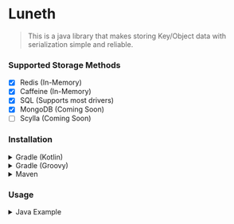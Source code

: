 # Luneth

> This is a java library that makes storing Key/Object data with serialization simple and reliable.

### Supported Storage Methods
- [x] Redis (In-Memory)
- [x] Caffeine (In-Memory)
- [x] SQL (Supports most drivers)
- [X] MongoDB (Coming Soon)
- [ ] Scylla (Coming Soon)

### Installation
<details>
<summary>Gradle (Kotlin)</summary>

```kts
repositories {
    mavenCentral()
    maven("https://jitpack.io")
}

dependencies {
    implementation("com.github.Summiner:Luneth:1.1.1")
}
```
</details>

<details>
<summary>Gradle (Groovy)</summary>

```groovy
repositories {
    mavenCentral()
    maven { url 'https://jitpack.io' }
}

dependencies {
    implementation 'com.github.Summiner:Luneth:1.1.1'
}
```
</details>

<details>
<summary>Maven</summary>

```xml
<repository>
  <id>jitpack.io</id>
  <url>https://jitpack.io</url>
</repository>

<dependency>
  <groupId>com.github.Summiner</groupId>
  <artifactId>Luneth</artifactId>
  <version>1.1.1</version>
</dependency>
```
</details>

### Usage

<details>
<summary>Java Example</summary>

```java
public static void main(String[] args) {
    LunethManager manager = new LunethManager.Builder()
            .setStorageMode(LunethManager.StorageModes.CAFFEINE)
            .build();

    UUID uuid = UUID.randomUUID();
    ExampleObject object = new ExampleObject(uuid, "Example");

    System.out.println(manager.put(object).join()); // Write object to Luneth
    System.out.println(manager.get(ExampleObject.class, uuid).join()); // Read object from Luneth
}

@LunethSerializer(identifier = "ExampleObject")
public static class ExampleObject implements StorageObject {
    @LunethField(key = true)
    public final UUID player;

    @LunethField(id = 1)
    public final String username;

    public ExampleObject(UUID player, String username) {
        this.player = player;
        this.username = username;
    }

    public String toString() {
        return "ExampleObject{UUID player="+player+", String username="+username+"}";
    }
}
```
</details>
